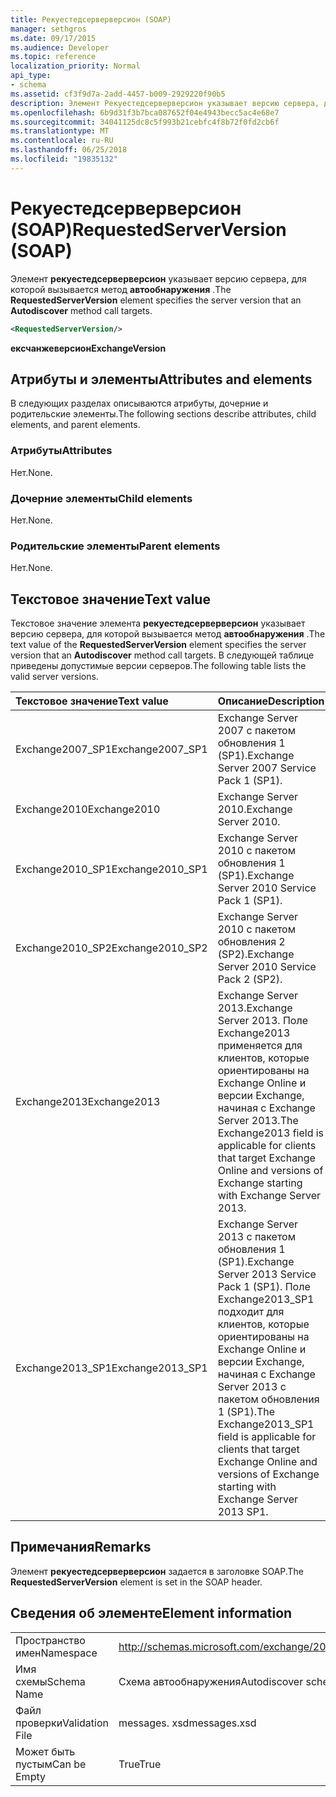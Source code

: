 ```yaml
---
title: Рекуестедсерверверсион (SOAP)
manager: sethgros
ms.date: 09/17/2015
ms.audience: Developer
ms.topic: reference
localization_priority: Normal
api_type:
- schema
ms.assetid: cf3f9d7a-2add-4457-b009-2929220f90b5
description: Элемент Рекуестедсерверверсион указывает версию сервера, для которой вызывается метод автообнаружения.
ms.openlocfilehash: 6b9d31f3b7bca087652f04e4943becc5ac4e68e7
ms.sourcegitcommit: 34041125dc8c5f993b21cebfc4f8b72f0fd2cb6f
ms.translationtype: MT
ms.contentlocale: ru-RU
ms.lasthandoff: 06/25/2018
ms.locfileid: "19835132"
---
```

# <a name="requestedserverversion-soap"></a><span data-ttu-id="80f60-103">Рекуестедсерверверсион (SOAP)</span><span class="sxs-lookup"><span data-stu-id="80f60-103">RequestedServerVersion (SOAP)</span></span>

<span data-ttu-id="80f60-104">Элемент **рекуестедсерверверсион** указывает версию сервера, для которой вызывается метод **автообнаружения** .</span><span class="sxs-lookup"><span data-stu-id="80f60-104">The **RequestedServerVersion** element specifies the server version that an **Autodiscover** method call targets.</span></span> 
  
```XML
<RequestedServerVersion/>
```

 <span data-ttu-id="80f60-105">**ексчанжеверсион**</span><span class="sxs-lookup"><span data-stu-id="80f60-105">**ExchangeVersion**</span></span>
## <a name="attributes-and-elements"></a><span data-ttu-id="80f60-106">Атрибуты и элементы</span><span class="sxs-lookup"><span data-stu-id="80f60-106">Attributes and elements</span></span>

<span data-ttu-id="80f60-107">В следующих разделах описываются атрибуты, дочерние и родительские элементы.</span><span class="sxs-lookup"><span data-stu-id="80f60-107">The following sections describe attributes, child elements, and parent elements.</span></span>
  
### <a name="attributes"></a><span data-ttu-id="80f60-108">Атрибуты</span><span class="sxs-lookup"><span data-stu-id="80f60-108">Attributes</span></span>

<span data-ttu-id="80f60-109">Нет.</span><span class="sxs-lookup"><span data-stu-id="80f60-109">None.</span></span>
  
### <a name="child-elements"></a><span data-ttu-id="80f60-110">Дочерние элементы</span><span class="sxs-lookup"><span data-stu-id="80f60-110">Child elements</span></span>

<span data-ttu-id="80f60-111">Нет.</span><span class="sxs-lookup"><span data-stu-id="80f60-111">None.</span></span>
  
### <a name="parent-elements"></a><span data-ttu-id="80f60-112">Родительские элементы</span><span class="sxs-lookup"><span data-stu-id="80f60-112">Parent elements</span></span>

<span data-ttu-id="80f60-113">Нет.</span><span class="sxs-lookup"><span data-stu-id="80f60-113">None.</span></span>
  
## <a name="text-value"></a><span data-ttu-id="80f60-114">Текстовое значение</span><span class="sxs-lookup"><span data-stu-id="80f60-114">Text value</span></span>

<span data-ttu-id="80f60-115">Текстовое значение элемента **рекуестедсерверверсион** указывает версию сервера, для которой вызывается метод **автообнаружения** .</span><span class="sxs-lookup"><span data-stu-id="80f60-115">The text value of the **RequestedServerVersion** element specifies the server version that an **Autodiscover** method call targets.</span></span> <span data-ttu-id="80f60-116">В следующей таблице приведены допустимые версии серверов.</span><span class="sxs-lookup"><span data-stu-id="80f60-116">The following table lists the valid server versions.</span></span> 
  
|<span data-ttu-id="80f60-117">**Текстовое значение**</span><span class="sxs-lookup"><span data-stu-id="80f60-117">**Text value**</span></span>|<span data-ttu-id="80f60-118">**Описание**</span><span class="sxs-lookup"><span data-stu-id="80f60-118">**Description**</span></span>|
|:-----|:-----|
|<span data-ttu-id="80f60-119">Exchange2007_SP1</span><span class="sxs-lookup"><span data-stu-id="80f60-119">Exchange2007_SP1</span></span>  <br/> |<span data-ttu-id="80f60-120">Exchange Server 2007 с пакетом обновления 1 (SP1).</span><span class="sxs-lookup"><span data-stu-id="80f60-120">Exchange Server 2007 Service Pack 1 (SP1).</span></span>  <br/> |
|<span data-ttu-id="80f60-121">Exchange2010</span><span class="sxs-lookup"><span data-stu-id="80f60-121">Exchange2010</span></span>  <br/> |<span data-ttu-id="80f60-122">Exchange Server 2010.</span><span class="sxs-lookup"><span data-stu-id="80f60-122">Exchange Server 2010.</span></span>  <br/> |
|<span data-ttu-id="80f60-123">Exchange2010_SP1</span><span class="sxs-lookup"><span data-stu-id="80f60-123">Exchange2010_SP1</span></span>  <br/> |<span data-ttu-id="80f60-124">Exchange Server 2010 с пакетом обновления 1 (SP1).</span><span class="sxs-lookup"><span data-stu-id="80f60-124">Exchange Server 2010 Service Pack 1 (SP1).</span></span>  <br/> |
|<span data-ttu-id="80f60-125">Exchange2010_SP2</span><span class="sxs-lookup"><span data-stu-id="80f60-125">Exchange2010_SP2</span></span>  <br/> |<span data-ttu-id="80f60-126">Exchange Server 2010 с пакетом обновления 2 (SP2).</span><span class="sxs-lookup"><span data-stu-id="80f60-126">Exchange Server 2010 Service Pack 2 (SP2).</span></span>  <br/> |
|<span data-ttu-id="80f60-127">Exchange2013</span><span class="sxs-lookup"><span data-stu-id="80f60-127">Exchange2013</span></span>  <br/> |<span data-ttu-id="80f60-128">Exchange Server 2013.</span><span class="sxs-lookup"><span data-stu-id="80f60-128">Exchange Server 2013.</span></span> <span data-ttu-id="80f60-129">Поле Exchange2013 применяется для клиентов, которые ориентированы на Exchange Online и версии Exchange, начиная с Exchange Server 2013.</span><span class="sxs-lookup"><span data-stu-id="80f60-129">The Exchange2013 field is applicable for clients that target Exchange Online and versions of Exchange starting with Exchange Server 2013.</span></span>  <br/> |
|<span data-ttu-id="80f60-130">Exchange2013_SP1</span><span class="sxs-lookup"><span data-stu-id="80f60-130">Exchange2013_SP1</span></span>  <br/> |<span data-ttu-id="80f60-131">Exchange Server 2013 с пакетом обновления 1 (SP1).</span><span class="sxs-lookup"><span data-stu-id="80f60-131">Exchange Server 2013 Service Pack 1 (SP1).</span></span> <span data-ttu-id="80f60-132">Поле Exchange2013_SP1 подходит для клиентов, которые ориентированы на Exchange Online и версии Exchange, начиная с Exchange Server 2013 с пакетом обновления 1 (SP1).</span><span class="sxs-lookup"><span data-stu-id="80f60-132">The Exchange2013_SP1 field is applicable for clients that target Exchange Online and versions of Exchange starting with Exchange Server 2013 SP1.</span></span>  <br/> |
   
## <a name="remarks"></a><span data-ttu-id="80f60-133">Примечания</span><span class="sxs-lookup"><span data-stu-id="80f60-133">Remarks</span></span>

<span data-ttu-id="80f60-134">Элемент **рекуестедсерверверсион** задается в заголовке SOAP.</span><span class="sxs-lookup"><span data-stu-id="80f60-134">The **RequestedServerVersion** element is set in the SOAP header.</span></span> 
  
## <a name="element-information"></a><span data-ttu-id="80f60-135">Сведения об элементе</span><span class="sxs-lookup"><span data-stu-id="80f60-135">Element information</span></span>

|||
|:-----|:-----|
|<span data-ttu-id="80f60-136">Пространство имен</span><span class="sxs-lookup"><span data-stu-id="80f60-136">Namespace</span></span>  <br/> |http://schemas.microsoft.com/exchange/2010/Autodiscover  <br/> |
|<span data-ttu-id="80f60-137">Имя схемы</span><span class="sxs-lookup"><span data-stu-id="80f60-137">Schema Name</span></span>  <br/> |<span data-ttu-id="80f60-138">Схема автообнаружения</span><span class="sxs-lookup"><span data-stu-id="80f60-138">Autodiscover schema</span></span>  <br/> |
|<span data-ttu-id="80f60-139">Файл проверки</span><span class="sxs-lookup"><span data-stu-id="80f60-139">Validation File</span></span>  <br/> |<span data-ttu-id="80f60-140">messages. xsd</span><span class="sxs-lookup"><span data-stu-id="80f60-140">messages.xsd</span></span>  <br/> |
|<span data-ttu-id="80f60-141">Может быть пустым</span><span class="sxs-lookup"><span data-stu-id="80f60-141">Can be Empty</span></span>  <br/> |<span data-ttu-id="80f60-142">True</span><span class="sxs-lookup"><span data-stu-id="80f60-142">True</span></span>  <br/> |
   

